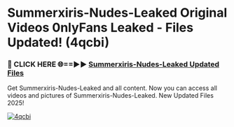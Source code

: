 # Summerxiris-Nudes-Leaked Original Videos 0nlyFans Leaked - Files Updated! (4qcbi)

<h3>🔴 CLICK HERE 🌐==►► <a href="https://tinyurl.com/5h6xmrr3" rel="nofollow">Summerxiris-Nudes-Leaked Updated Files</a></h3>

Get Summerxiris-Nudes-Leaked and all content. Now you can access all videos and pictures of Summerxiris-Nudes-Leaked. New Updated Files 2025!

[![4qcbi](https://i.imgur.com/KVD873Z.gif)](https://tinyurl.com/5h6xmrr3)
